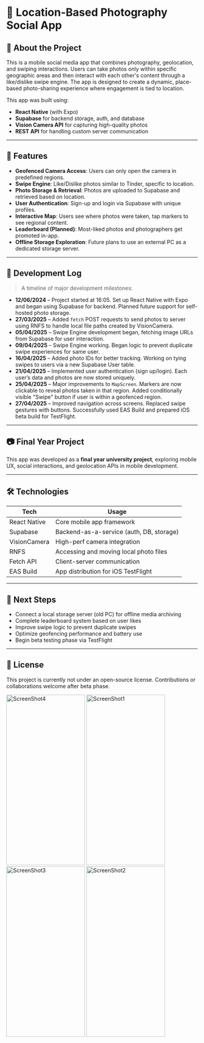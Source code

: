 
# 📸 Location-Based Photography Social App

## 🧭 About the Project

This is a mobile social media app that combines photography, geolocation, and swiping interactions. Users can take photos only within specific geographic areas and then interact with each other's content through a like/dislike swipe engine. The app is designed to create a dynamic, place-based photo-sharing experience where engagement is tied to location.

This app was built using:
- **React Native** (with Expo)
- **Supabase** for backend storage, auth, and database
- **Vision Camera API** for capturing high-quality photos
- **REST API** for handling custom server communication

---

## 🚀 Features

- **Geofenced Camera Access**: Users can only open the camera in predefined regions.
- **Swipe Engine**: Like/Dislike photos similar to Tinder, specific to location.
- **Photo Storage & Retrieval**: Photos are uploaded to Supabase and retrieved based on location.
- **User Authentication**: Sign-up and login via Supabase with unique profiles.
- **Interactive Map**: Users see where photos were taken, tap markers to see regional content.
- **Leaderboard (Planned)**: Most-liked photos and photographers get promoted in-app.
- **Offline Storage Exploration**: Future plans to use an external PC as a dedicated storage server.

---

## 📅 Development Log

> A timeline of major development milestones:

- **12/06/2024** – Project started at 16:05. Set up React Native with Expo and began using Supabase for backend. Planned future support for self-hosted photo storage.
- **27/03/2025** – Added `fetch` POST requests to send photos to server using RNFS to handle local file paths created by VisionCamera.
- **05/04/2025** – Swipe Engine development began, fetching image URLs from Supabase for user interaction.
- **09/04/2025** – Swipe Engine working. Began logic to prevent duplicate swipe experiences for same user.
- **16/04/2025** – Added photo IDs for better tracking. Working on tying swipes to users via a new Supabase User table.
- **21/04/2025** – Implemented user authentication (sign up/login). Each user’s data and photos are now stored uniquely.
- **25/04/2025** – Major improvements to `MapScreen`. Markers are now clickable to reveal photos taken in that region. Added conditionally visible "Swipe" button if user is within a geofenced region.
- **27/04/2025** – Improved navigation across screens. Replaced swipe gestures with buttons. Successfully used EAS Build and prepared iOS beta build for TestFlight.

---

## 📷 Final Year Project

This app was developed as a **final year university project**, exploring mobile UX, social interactions, and geolocation APIs in mobile development.

---

## 🛠️ Technologies

| Tech         | Usage                                   |
|--------------|------------------------------------------|
| React Native | Core mobile app framework                |
| Supabase     | Backend-as-a-service (auth, DB, storage) |
| VisionCamera | High-perf camera integration             |
| RNFS         | Accessing and moving local photo files   |
| Fetch API    | Client-server communication              |
| EAS Build    | App distribution for iOS TestFlight      |

---

## 🧪 Next Steps

- Connect a local storage server (old PC) for offline media archiving
- Complete leaderboard system based on user likes
- Improve swipe logic to prevent duplicate swipes
- Optimize geofencing performance and battery use
- Begin beta testing phase via TestFlight

---

## 📎 License

This project is currently not under an open-source license. Contributions or collaborations welcome after beta phase.



<img width="207" height="448" alt="ScreenShot4" src="https://github.com/user-attachments/assets/43232a99-d939-409f-813f-46b8b0faf74b" />
<img width="207" height="448" alt="ScreenShot1" src="https://github.com/user-attachments/assets/3e90e766-944c-4ff3-b445-fb16993c94b3" />
<img width="207" height="448" alt="ScreenShot3" src="https://github.com/user-attachments/assets/4e7d97aa-ea3f-481f-90fb-5d7c8ad43442" />
<img width="207" height="448" alt="ScreenShot2" src="https://github.com/user-attachments/assets/e1cf5125-5e01-411f-a582-112a39176f31" />
